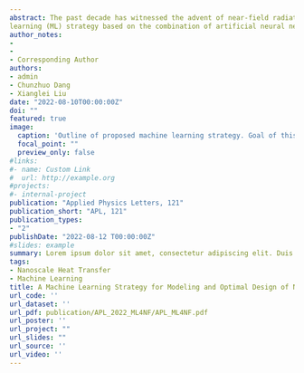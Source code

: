 ```yaml
---
abstract: The past decade has witnessed the advent of near-field radiative heat transfer (NFRHT) in a wide range of applications, including thermal photovoltaics and thermal diodes. However, the design process for these thermal devices has remained complex, often relying on the intuition and expertise of the designer. To address these challenges, a machine
learning (ML) strategy based on the combination of artificial neural network (ANN) and genetic algorithm (GA) is presented. The ANN is trained to model representative scenarios, viz. NFRHT between metamaterials, NFRHT and thermal rectification between nanoparticles. The influence of different problem complexities, i.e. the number of input variables of function to be fitted, on effectiveness of the trained ANN is investigated. Test results show that ANNs can obtain the radiative heat flow and rectification ratio accurately and rapidly. Subsequently, physical parameters for the largest radiative heat flow and rectification ratio are determined by the utilization of GA on the trained ANN, and underlying mechanisms of deterministic optimum are discussed. Our work shows that data-driven ML methods are a powerful tool which offers unprecedented opportunities for future NFRHT research.
author_notes:
- 
- 
- Corresponding Author
authors:
- admin
- Chunzhuo Dang
- Xianglei Liu
date: "2022-08-10T00:00:00Z"
doi: ""
featured: true
image:
  caption: 'Outline of proposed machine learning strategy. Goal of this workflow is to model the NFRHT/rectification ratio (objective function) between multilayered metamaterials (MM) and nanoparticles (NP), and decide design parameters for the largest value of objective functions.'
  focal_point: ""
  preview_only: false
#links:
#- name: Custom Link
#  url: http://example.org
#projects:
#- internal-project
publication: "Applied Physics Letters, 121"
publication_short: "APL, 121"
publication_types:
- "2"
publishDate: "2022-08-12 T00:00:00Z"
#slides: example
summary: Lorem ipsum dolor sit amet, consectetur adipiscing elit. Duis posuere tellus ac convallis placerat. Proin tincidunt magna sed ex sollicitudin condimentum.
tags:
- Nanoscale Heat Transfer
- Machine Learning
title: A Machine Learning Strategy for Modeling and Optimal Design of Near-field Radiative Heat Transfer
url_code: ''
url_dataset: ''
url_pdf: publication/APL_2022_ML4NF/APL_ML4NF.pdf
url_poster: ''
url_project: ""
url_slides: ""
url_source: ''
url_video: ''
---
```


